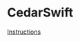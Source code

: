 # CedarSwift

[Instructions](http://pivotal-guides.cfapps.io/frameworks/ios/swift-getting-started/)
